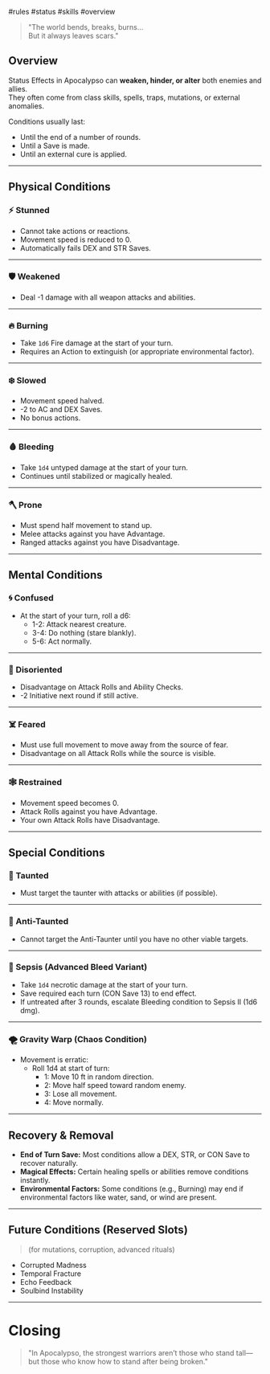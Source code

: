 #rules #status #skills #overview 

> "The world bends, breaks, burns...  
> But it always leaves scars."

## Overview  
Status Effects in Apocalypso can **weaken, hinder, or alter** both enemies and allies.  
They often come from class skills, spells, traps, mutations, or external anomalies.

Conditions usually last:
- Until the end of a number of rounds.
- Until a Save is made.
- Until an external cure is applied.

---

## Physical Conditions

### ⚡ Stunned
- Cannot take actions or reactions.
- Movement speed is reduced to 0.
- Automatically fails DEX and STR Saves.

---

### 🛡️ Weakened
- Deal -1 damage with all weapon attacks and abilities.

---

### 🔥 Burning
- Take `1d6` Fire damage at the start of your turn.
- Requires an Action to extinguish (or appropriate environmental factor).

---

### ❄️ Slowed
- Movement speed halved.
- -2 to AC and DEX Saves.
- No bonus actions.

---

### 🩸 Bleeding
- Take `1d4` untyped damage at the start of your turn.
- Continues until stabilized or magically healed.

---

### 🪓 Prone
- Must spend half movement to stand up.
- Melee attacks against you have Advantage.
- Ranged attacks against you have Disadvantage.

---

## Mental Conditions

### 🌀 Confused
- At the start of your turn, roll a d6:  
  - 1-2: Attack nearest creature.  
  - 3-4: Do nothing (stare blankly).  
  - 5-6: Act normally.

---

### 🧠 Disoriented
- Disadvantage on Attack Rolls and Ability Checks.
- -2 Initiative next round if still active.

---

### ☠️ Feared
- Must use full movement to move away from the source of fear.
- Disadvantage on all Attack Rolls while the source is visible.

---

### 🕸️ Restrained
- Movement speed becomes 0.
- Attack Rolls against you have Advantage.
- Your own Attack Rolls have Disadvantage.

---

## Special Conditions

### 🔗 Taunted
- Must target the taunter with attacks or abilities (if possible).

---

### 🧿 Anti-Taunted
- Cannot target the Anti-Taunter until you have no other viable targets.

---

### 🦠 Sepsis (Advanced Bleed Variant)
- Take `1d4` necrotic damage at the start of your turn.
- Save required each turn (CON Save 13) to end effect.
- If untreated after 3 rounds, escalate Bleeding condition to Sepsis II (1d6 dmg).

---

### 🌪️ Gravity Warp (Chaos Condition)
- Movement is erratic:  
  - Roll 1d4 at start of turn:
    - 1: Move 10 ft in random direction.
    - 2: Move half speed toward random enemy.
    - 3: Lose all movement.
    - 4: Move normally.

---

## Recovery & Removal  
- **End of Turn Save:** Most conditions allow a DEX, STR, or CON Save to recover naturally.
- **Magical Effects:** Certain healing spells or abilities remove conditions instantly.
- **Environmental Factors:** Some conditions (e.g., Burning) may end if environmental factors like water, sand, or wind are present.

---

## Future Conditions (Reserved Slots)  
> (for mutations, corruption, advanced rituals)  
- Corrupted Madness  
- Temporal Fracture  
- Echo Feedback  
- Soulbind Instability

---

# Closing
> "In Apocalypso, the strongest warriors aren’t those who stand tall—  
> but those who know how to stand after being broken."

